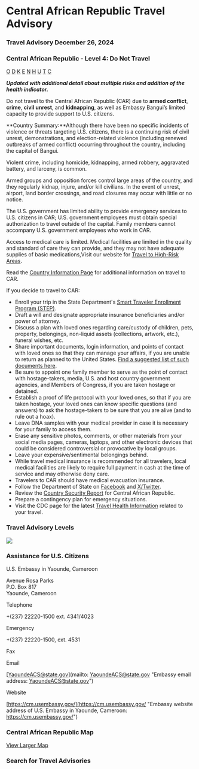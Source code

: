 # Central African Republic Travel Advisory

### Travel Advisory December 26, 2024

### Central African Republic - Level 4: Do Not Travel

[O](javascript:void(0); "Tool Tip: Other")
[D](javascript:void(0); "Tool Tip: Wrongful Detention")
[K](javascript:void(0); "Tool Tip: Kidnap and Hostage")
[E](javascript:void(0); "Tool Tip: Event")
[N](javascript:void(0); "Tool Tip: Disaster")
[H](javascript:void(0); "Tool Tip: Health")
[U](javascript:void(0); "Tool Tip: Civil Unrest")
[T](javascript:void(0); "Tool Tip: Terrorism")
[C](javascript:void(0); "Tool Tip: Crimes")

***Updated with additional detail about multiple risks and addition of the health indicator.***

Do not travel to the Central African Republic (CAR) due to **armed conflict**, **crime**, **civil unrest**, and **kidnapping**, as well as Embassy Bangui’s limited capacity to provide support to U.S. citizens.

**Country Summary:**Although there have been no specific incidents of violence or threats targeting U.S. citizens, there is a continuing risk of civil unrest, demonstrations, and election-related violence (including renewed outbreaks of armed conflict) occurring throughout the country, including the capital of Bangui.

Violent crime, including homicide, kidnapping, armed robbery, aggravated battery, and larceny, is common.

Armed groups and opposition forces control large areas of the country, and they regularly kidnap, injure, and/or kill civilians. In the event of unrest, airport, land border crossings, and road closures may occur with little or no notice.

The U.S. government has limited ability to provide emergency services to U.S. citizens in CAR; U.S. government employees must obtain special authorization to travel outside of the capital. Family members cannot accompany U.S. government employees who work in CAR.

Access to medical care is limited. Medical facilities are limited in the quality and standard of care they can provide, and they may not have adequate supplies of basic medications,Visit our website for [Travel to High-Risk Areas](https://travel.state.gov/content/passports/en/go/TraveltoHighRiskAreas.html).

Read the [Country Information Page](https://travel.state.gov/content/travel/en/international-travel/International-Travel-Country-Information-Pages/CentralAfricanRepublic.html) for additional information on travel to CAR.

If you decide to travel to CAR:

* Enroll your trip in the State Department's [Smart Traveler Enrollment Program (STEP)](https://step.state.gov/step/).
* Draft a will and designate appropriate insurance beneficiaries and/or power of attorney.
* Discuss a plan with loved ones regarding care/custody of children, pets, property, belongings, non-liquid assets (collections, artwork, etc.), funeral wishes, etc.
* Share important documents, login information, and points of contact with loved ones so that they can manage your affairs, if you are unable to return as planned to the United States. [Find a suggested list of such documents here](https://travel.state.gov/content/travel/en/international-travel/before-you-go/travelers-checklist.html/).
* Be sure to appoint one family member to serve as the point of contact with hostage-takers, media, U.S. and host country government agencies, and Members of Congress, if you are taken hostage or detained.
* Establish a proof of life protocol with your loved ones, so that if you are taken hostage, your loved ones can know specific questions (and answers) to ask the hostage-takers to be sure that you are alive (and to rule out a hoax).
* Leave DNA samples with your medical provider in case it is necessary for your family to access them.
* Erase any sensitive photos, comments, or other materials from your social media pages, cameras, laptops, and other electronic devices that could be considered controversial or provocative by local groups.
* Leave your expensive/sentimental belongings behind.
* While travel medical insurance is recommended for all travelers, local medical facilities are likely to require full payment in cash at the time of service and may otherwise deny care.
* Travelers to CAR should have medical evacuation insurance.
* Follow the Department of State on [Facebook](https://www.facebook.com/travelgov) and [X/Twitter](https://twitter.com/StateDept?ref_src=twsrc%5Egoogle%7Ctwcamp%5Eserp%7Ctwgr%5Eauthor).
* Review the [Country Security Report](https://www.osac.gov/Content/Browse/Report?subContentTypes=Country%20Security%20Report) for Central African Republic.
* Prepare a contingency plan for emergency situations.
* Visit the CDC page for the latest [Travel Health Information](https://wwwnc.cdc.gov/travel/destinations/list) related to your travel.

### Travel Advisory Levels

[![](/content/dam/NEWTravelAssets/images/travel-levelv1.svg)](/content/travel/en/international-travel/before-you-go/about-our-new-products.html "Travel Advisory Levels")

### Assistance for U.S. Citizens

U.S. Embassy in Yaounde, Cameroon

Avenue Rosa Parks  
P.O. Box 817  
Yaounde, Cameroon

Telephone

+(237) 22220-1500 ext. 4341/4023

Emergency

+(237) 22220-1500, ext. 4531

Fax

Email

[YaoundeACS@state.gov](mailto: YaoundeACS@state.gov "Embassy email address: YaoundeACS@state.gov")

Website

[https://cm.usembassy.gov/](https://cm.usembassy.gov/ "Embassy website address of U.S. Embassy in Yaounde, Cameroon: https://cm.usembassy.gov/")

### Central African Republic Map

[View Larger Map](https://travelmaps.state.gov/TSGMap/?extent=9.56433181,3.521025122,30.841421026,14.526507059 "Map of Central African Republic")



### Search for Travel Advisories